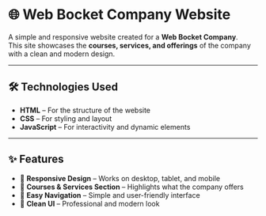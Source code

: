 # 🌐 Web Bocket Company Website  

A simple and responsive website created for a **Web Bocket Company**.  
This site showcases the **courses, services, and offerings** of the company with a clean and modern design.  

---

## 🛠️ Technologies Used
- **HTML** – For the structure of the website  
- **CSS** – For styling and layout  
- **JavaScript** – For interactivity and dynamic elements  

---

## ✨ Features
- 📱 **Responsive Design** – Works on desktop, tablet, and mobile  
- 🎯 **Courses & Services Section** – Highlights what the company offers  
- 🧭 **Easy Navigation** – Simple and user-friendly interface  
- 🎨 **Clean UI** – Professional and modern look  
